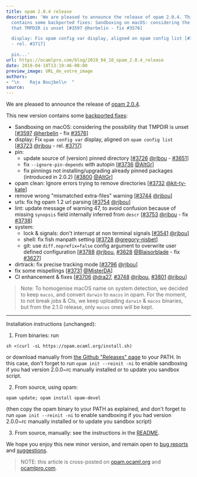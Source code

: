 ```yaml
---
title: opam 2.0.4 release
description: 'We are pleased to announce the release of opam 2.0.4. This new version
  contains some backported fixes: Sandboxing on macOS: considering the possibility
  that TMPDIR is unset [#3597 @herbelin - fix #3576]

  display: Fix opam config var display, aligned on opam config list [#3723 @rjbou
  - rel. #3717]

  pin...'
url: https://ocamlpro.com/blog/2019_04_10_opam_2.0.4_release
date: 2019-04-10T13:19:46-00:00
preview_image: URL_de_votre_image
authors:
- "\n    Raja Boujbel\n  "
source:
---
```


<p>We are pleased to announce the release of <a href="https://github.com/ocaml/opam/releases/tag/2.0.4">opam 2.0.4</a>.</p>
<p>This new version contains some <a href="https://github.com/ocaml/opam/pull/3805">backported fixes</a>:</p>
<ul>
<li>Sandboxing on macOS: considering the possibility that TMPDIR is unset [<a href="https://github.com/ocaml/opam/pull/3597">#3597</a> <a href="https://github.com/herbelin">@herbelin</a> - fix <a href="https://github.com/ocaml/opam/issues/3576">#3576</a>]
</li>
<li>display: Fix <code>opam config var</code> display, aligned on <code>opam config list</code> [<a href="https://github.com/ocaml/opam/pull/3723">#3723</a> <a href="https://github.com/rjbou">@rjbou</a> - rel. <a href="https://github.com/ocaml/opam/issues/3717">#3717</a>]
</li>
<li>pin:
<ul>
<li>update source of (version) pinned directory [<a href="https://github.com/ocaml/opam/pull/3726">#3726</a> <a href="https://github.com/rjbou">@rjbou</a> - <a href="https://github.com/ocaml/opam/issues/3651">#3651</a>]
</li>
<li>fix <code>--ignore-pin-depends</code> with autopin [<a href="https://github.com/ocaml/opam/pull/3736">#3736</a> <a href="https://github.com/AltGr">@AltGr</a>]
</li>
<li>fix pinnings not installing/upgrading already pinned packages (introduced in 2.0.2) [<a href="https://github.com/ocaml/opam/pull/3800">#3800</a> <a href="https://github.com/AltGr">@AltGr</a>]
</li>
</ul>
</li>
<li>opam clean: Ignore errors trying to remove directories [<a href="https://github.com/ocaml/opam/pull/3732">#3732</a> <a href="https://github.com/kit">@kit-ty-kate</a>]
</li>
<li>remove wrong &quot;mismatched extra-files&quot; warning [<a href="https://github.com/ocaml/opam/pull/3744">#3744</a> <a href="https://github.com/rjbou">@rjbou</a>]
</li>
<li>urls: fix hg opam 1.2 url parsing [<a href="https://github.com/ocaml/opam/pull/3754">#3754</a> <a href="https://github.com/rjbou">@rjbou</a>]
</li>
<li>lint: update message of warning 47, to avoid confusion because of missing <code>synopsis</code> field internally inferred from <code>descr</code> [<a href="https://github.com/ocaml/opam/pull/3753">#3753</a> <a href="https://github.com/rjbou">@rjbou</a> - fix <a href="https://github.com/ocaml/opam/issues/3738">#3738</a>]
</li>
<li>system:
<ul>
<li>lock &amp; signals: don't interrupt at non terminal signals [<a href="https://github.com/ocaml/opam/pull/3541">#3541</a> <a href="https://github.com/rjbou">@rjbou</a>]
</li>
<li>shell: fix fish manpath setting [<a href="https://github.com/ocaml/opam/pull/3728">#3728</a> <a href="https://github.com/gregory">@gregory-nisbet</a>]
</li>
<li>git: use <code>diff.noprefix=false</code> config argument to overwrite user defined configuration [<a href="https://github.com/ocaml/opam/pull/3788">#3788</a> <a href="https://github.com/rjbou">@rjbou</a>, <a href="https://github.com/ocaml/opam/pull/3628">#3628</a> <a href="https://github.com/Blaisorblade">@Blaisorblade</a> - fix <a href="https://github.com/ocaml/opam/issues/3627">#3627</a>]
</li>
</ul>
</li>
<li>dirtrack: fix precise tracking mode [<a href="https://github.com/ocaml/opam/pull/3796">#3796</a> <a href="https://github.com/rjbou">@rjbou</a>]
</li>
<li>fix some mispellings [<a href="https://github.com/ocaml/opam/pull/3731">#3731</a> <a href="https://github.com/MisterDA">@MisterDA</a>]
</li>
<li>CI enhancement &amp; fixes [<a href="https://github.com/ocaml/opam/pull/3706">#3706</a> <a href="https://github.com/dra27">@dra27</a>, <a href="https://github.com/ocaml/opam/pull/3748">#3748</a> <a href="https://github.com/rjbou">@rjbou</a>, <a href="https://github.com/ocaml/opam/pull/3801">#3801</a> <a href="https://github.com/rjbou">@rjbou</a>]
</li>
</ul>
<blockquote>
<p>Note: To homogenise macOS name on system detection, we decided to keep <code>macos</code>, and convert <code>darwin</code> to <code>macos</code> in opam. For the moment, to not break jobs &amp; CIs, we keep uploading <code>darwin</code> &amp; <code>macos</code> binaries, but from the 2.1.0 release, only <code>macos</code> ones will be kept.</p>
</blockquote>
<hr/>
<p>Installation instructions (unchanged):</p>
<ol>
<li>From binaries: run
</li>
</ol>
<pre><code class="language-shell-session">sh &lt;(curl -sL https://opam.ocaml.org/install.sh)
</code></pre>
<p>or download manually from <a href="https://github.com/ocaml/opam/releases/tag/2.0.4">the Github &quot;Releases&quot; page</a> to your PATH. In this case, don't forget to run <code>opam init --reinit -ni</code> to enable sandboxing if you had version 2.0.0~rc manually installed or to update you sandbox script.</p>
<ol start="2">
<li>From source, using opam:
</li>
</ol>
<pre><code class="language-shell-session">opam update; opam install opam-devel
</code></pre>
<p>(then copy the opam binary to your PATH as explained, and don't forget to run <code>opam init --reinit -ni</code> to enable sandboxing if you had version 2.0.0~rc manually installed or to update you sandbox script)</p>
<ol start="3">
<li>From source, manually: see the instructions in the <a href="https://github.com/ocaml/opam/tree/2.0.4#compiling-this-repo">README</a>.
</li>
</ol>
<p>We hope you enjoy this new minor version, and remain open to <a href="https://github.com/ocaml/opam/issues">bug reports</a> and <a href="https://github.com/ocaml/opam/issues">suggestions</a>.</p>
<blockquote>
<p>NOTE: this article is cross-posted on <a href="https://opam.ocaml.org/blog/">opam.ocaml.org</a> and <a href="https://ocamlpro.com/blog">ocamlpro.com</a>.</p>
</blockquote>

